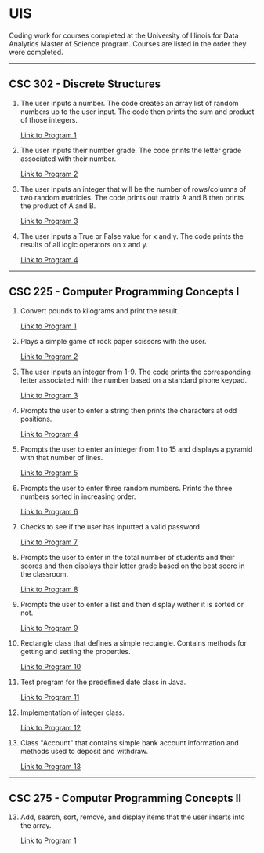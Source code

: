 # UIS
Coding work for courses completed at the University of Illinois for Data Analytics Master of Science program. Courses are listed in the order they were completed.

---

## CSC 302 - Discrete Structures

1. The user inputs a number. The code creates an array list of random numbers up to the user input. The code then prints the sum and product of those integers.

    [Link to Program 1](https://github.com/carissa406/Discrete-Structures/blob/master/Discrete%20Structures/HICKS%20Program%201.java)

2. The user inputs their number grade. The code prints the letter grade associated with their number.

    [Link to Program 2](https://github.com/carissa406/Discrete-Structures/blob/master/Discrete%20Structures/HICKS%20Program%202.java)

3. The user inputs an integer that will be the number of rows/columns of two random matricies. The code prints out matrix A and B then prints the product of A and B.

    [Link to Program 3](https://github.com/carissa406/Discrete-Structures/blob/master/Discrete%20Structures/HICKS%20Program%203.java)

4. The user inputs a True or False value for x and y. The code prints the results of all logic operators on x and y.

    [Link to Program 4](https://github.com/carissa406/Discrete-Structures/blob/master/Discrete%20Structures/HICKS%20extra%20credit%20.java)
---
## CSC 225 - Computer Programming Concepts I

1. Convert pounds to kilograms and print the result.

    [Link to Program 1](https://github.com/carissa406/Java-1/blob/master/Conversion.java)

2. Plays a simple game of rock paper scissors with the user.

    [Link to Program 2](https://github.com/carissa406/Java-1/blob/master/Game.java)

3. The user inputs an integer from 1-9. The code prints the corresponding letter associated with the number based on a standard phone keypad.
    
    [Link to Program 3](https://github.com/carissa406/Java-1/blob/master/Phone.java)

4. Prompts the user to enter a string then prints the characters at odd positions.

    [Link to Program 4](https://github.com/carissa406/Java-1/blob/master/Odd.java)

5. Prompts the user to enter an integer from 1 to 15 and displays a pyramid with that number of lines.

    [Link to Program 5](https://github.com/carissa406/Java-1/blob/master/Pyramid.java)

6. Prompts the user to enter three random numbers. Prints the three numbers sorted in increasing order.

    [Link to Program 6](https://github.com/carissa406/Java-1/blob/master/Sort.java)

7. Checks to see if the user has inputted a valid password.

    [Link to Program 7](https://github.com/carissa406/Java-1/blob/master/Password.java)

8. Prompts the user to enter in the total number of students and their scores and then displays their letter grade based on the best score in the classroom.

    [Link to Program 8](https://github.com/carissa406/Java-1/blob/master/Grades.java)

9. Prompts the user to enter a list and then display wether it is sorted or not.

    [Link to Program 9](https://github.com/carissa406/Java-1/blob/master/Sorting.java0)

10. Rectangle class that defines a simple rectangle. Contains methods for getting and setting the properties.

    [Link to Program 10](https://github.com/carissa406/Java-1/blob/master/SimpleRectangleTest.java)

11. Test program for the predefined date class in Java.

    [Link to Program 11](https://github.com/carissa406/Java-1/blob/master/DateTest.java)

12. Implementation of integer class.

    [Link to Program 12](https://github.com/carissa406/Java-1/blob/master/MyInteger.java)

13. Class "Account" that contains simple bank account information and methods used to deposit and withdraw.

    [Link to Program 13](https://github.com/carissa406/Java-1/blob/master/Account.java)

---
## CSC 275 - Computer Programming Concepts II
13. Add, search, sort, remove, and display items that the user inserts into the array.

    [Link to Program 1](https://github.com/carissa406/Java-2/blob/master/Assignment01Driver.java)